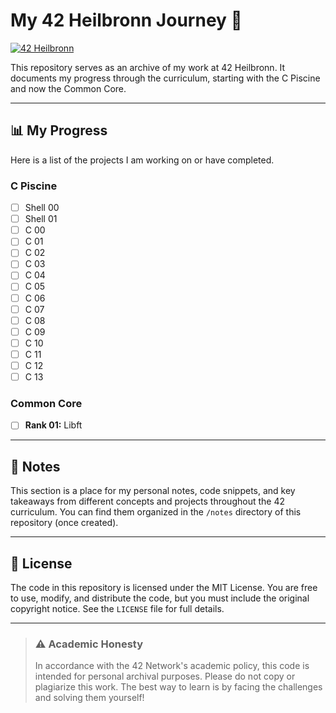 # My 42 Heilbronn Journey 🚀

[![42 Heilbronn](https://img.shields.io/badge/42-Heilbronn-black?style=for-the-badge&logo=42)](https://www.42heilbronn.de/)

This repository serves as an archive of my work at 42 Heilbronn. It documents my progress through the curriculum, starting with the C Piscine and now the Common Core.

---

## 📊 My Progress

Here is a list of the projects I am working on or have completed.

### C Piscine
- [ ] Shell 00
- [ ] Shell 01
- [ ] C 00
- [ ] C 01
- [ ] C 02
- [ ] C 03
- [ ] C 04
- [ ] C 05
- [ ] C 06
- [ ] C 07
- [ ] C 08
- [ ] C 09
- [ ] C 10
- [ ] C 11
- [ ] C 12
- [ ] C 13

### Common Core
- [ ] **Rank 01:** Libft

---

## 📝 Notes

This section is a place for my personal notes, code snippets, and key takeaways from different concepts and projects throughout the 42 curriculum. You can find them organized in the `/notes` directory of this repository (once created).

---

## 📜 License

The code in this repository is licensed under the MIT License. You are free to use, modify, and distribute the code, but you must include the original copyright notice. See the `LICENSE` file for full details.

---

> ### ⚠️ Academic Honesty
> In accordance with the 42 Network's academic policy, this code is intended for personal archival purposes. Please do not copy or plagiarize this work. The best way to learn is by facing the challenges and solving them yourself!
